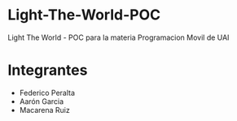 # Light-The-World-POC
Light The World - POC para la materia Programacion Movil de UAI

# Integrantes
- Federico Peralta
- Aarón Garcia
- Macarena Ruiz
